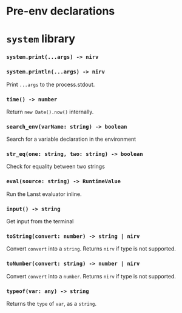# Pre-env declarations

# `system` library

### `system.print(...args) -> nirv`
### `system.println(...args) -> nirv`

Print `...args` to the process.stdout.

### `time() -> number`

Return `new Date().now()` internally.

### `search_env(varName: string) -> boolean`

Search for a variable declaration in the environment

### `str_eq(one: string, two: string) -> boolean`

Check for equality between two strings

### `eval(source: string) -> RuntimeValue`

Run the Lanst evaluator inline.

### `input() -> string`

Get input from the terminal

### `toString(convert: number) -> string | nirv`

Convert `convert` into a `string`.
Returns `nirv` if type is not supported.

### `toNumber(convert: string) -> number | nirv`

Convert `convert` into a `number`.
Returns `nirv` if type is not supported.

### `typeof(var: any) -> string`

Returns the `type` of `var`, as a `string`.